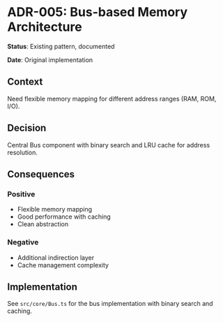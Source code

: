 # ADR-005: Bus-based Memory Architecture

**Status**: Existing pattern, documented

**Date**: Original implementation

## Context

Need flexible memory mapping for different address ranges (RAM, ROM, I/O).

## Decision

Central Bus component with binary search and LRU cache for address resolution.

## Consequences

### Positive

- Flexible memory mapping
- Good performance with caching
- Clean abstraction

### Negative

- Additional indirection layer
- Cache management complexity

## Implementation

See `src/core/Bus.ts` for the bus implementation with binary search and caching.
